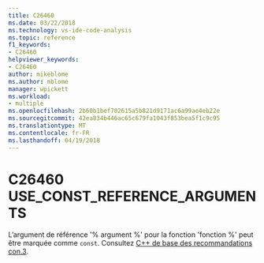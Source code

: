 ```yaml
---
title: C26460
ms.date: 03/22/2018
ms.technology: vs-ide-code-analysis
ms.topic: reference
f1_keywords:
- C26460
helpviewer_keywords:
- C26460
author: mikeblome
ms.author: mblome
manager: wpickett
ms.workload:
- multiple
ms.openlocfilehash: 2b60b1bef702615a5b821d9171ac6a99ae4eb22e
ms.sourcegitcommit: 42ea834b446ac65c679fa1043f853bea5f1c9c95
ms.translationtype: MT
ms.contentlocale: fr-FR
ms.lasthandoff: 04/19/2018
---
```

# <a name="c26460-useconstreferencearguments"></a>C26460 USE_CONST_REFERENCE_ARGUMENTS

  L’argument de référence '% argument %' pour la fonction 'fonction %' peut être marquée comme `const`. Consultez [C++ de base des recommandations con.3](https://github.com/isocpp/CppCoreGuidelines/blob/master/CppCoreGuidelines.md#Rconst-ref).
